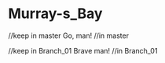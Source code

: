 # Murray-s_Bay

//keep in master
Go, man! //in master

//keep in Branch_01
Brave man! //in Branch_01
 
